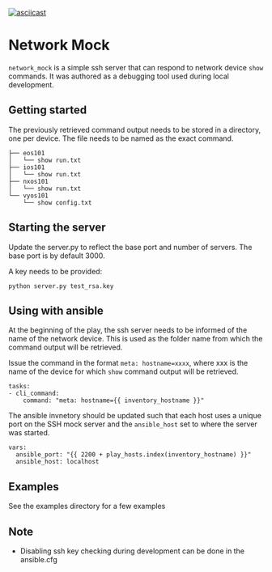 [![asciicast](hhttps://asciinema.org/a/abAabqq1G3MzC6Jqs2Qx8JRNy.png)](https://asciinema.org/a/abAabqq1G3MzC6Jqs2Qx8JRNy?speed=1.5&autoplay=1)

# Network Mock

`network_mock` is a simple ssh server that can respond to network device `show` commands. It was authored as a debugging tool used during local development.

## Getting started

The previously retrieved command output needs to be stored in a directory, one per device. The file needs to be named as the exact command.

```
├── eos101
│   └── show run.txt
├── ios101
│   └── show run.txt
├── nxos101
│   └── show run.txt
└── vyos101
    └── show config.txt
```

## Starting the server

Update the server.py to reflect the base port and number of servers.
The base port is by default 3000.

A key needs to be provided:

```
python server.py test_rsa.key
```

## Using with ansible

At the beginning of the play, the ssh server needs to be informed of the name of the network device.  This is used as the folder name from which the command output will be retrieved.

Issue the command in the format `meta: hostname=xxxx`, where xxx is the name of the device for which `show` command output will be retrieved.

```
tasks:
- cli_command:
    command: "meta: hostname={{ inventory_hostname }}"
```

The ansible invnetory should be updated such that each host uses a unique port on the SSH mock server and the `ansible_host` set to where the server was started.

```
vars:
  ansible_port: "{{ 2200 + play_hosts.index(inventory_hostname) }}"
  ansible_host: localhost
```
## Examples

See the examples directory for a few examples

## Note

- Disabling ssh key checking during development can be done in the ansible.cfg
